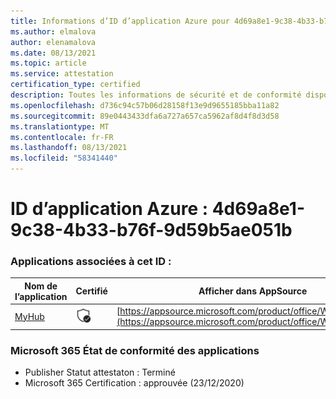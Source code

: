 ```yaml
---
title: Informations d’ID d’application Azure pour 4d69a8e1-9c38-4b33-b76f-9d59b5ae051b
ms.author: elmalova
author: elenamalova
ms.date: 08/13/2021
ms.topic: article
ms.service: attestation
certification_type: certified
description: Toutes les informations de sécurité et de conformité disponibles pour 4d69a8e1-9c38-4b33-b76f-9d59b5ae051b.
ms.openlocfilehash: d736c94c57b06d28158f13e9d9655185bba11a82
ms.sourcegitcommit: 89e0443433dfa6a727a657ca5962af8d4f8d3d58
ms.translationtype: MT
ms.contentlocale: fr-FR
ms.lasthandoff: 08/13/2021
ms.locfileid: "58341440"
---
```

# <a name="azure-app-id-4d69a8e1-9c38-4b33-b76f-9d59b5ae051b"></a>ID d’application Azure : 4d69a8e1-9c38-4b33-b76f-9d59b5ae051b


### <a name="apps-associated-with-this-id"></a>Applications associées à cet ID :
| **Nom de l’application** | **Certifié** | **Afficher dans AppSource** |
|--------------|---------------|-----------------------|
| [MyHub](https://docs.microsoft.com/microsoft-365-app-certification/forward/WA200000726) | <img alt="Certified application badge" src="../media/certified-badge.png" height="25" width="25" /> | [https://appsource.microsoft.com/product/office/WA200000726](https://appsource.microsoft.com/product/office/WA200000726) |

### <a name="microsoft-365-app-compliance-status"></a>Microsoft 365 État de conformité des applications
- Publisher Statut attestaton : Terminé
- Microsoft 365 Certification : approuvée (23/12/2020)
